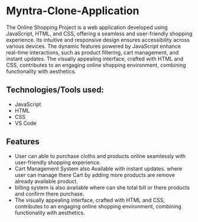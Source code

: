 # Myntra-Clone-Application

The Online Shopping Project is a web application developed using JavaScript, HTML, and CSS, offering a seamless and user-friendly shopping experience. Its intuitive and responsive design ensures accessibility across various devices. The dynamic features powered by JavaScript enhance real-time interactions, such as product filtering, cart management, and instant updates. The visually appealing interface, crafted with HTML and CSS, contributes to an engaging online shopping environment, combining functionality with aesthetics.

## Technologies/Tools used:
- JavaScript
- HTML
- CSS
- VS Code

## Features
- User can able to purchase cloths and products online seamlessly with user-friendly shopping experience.
- Cart Management System also Available with instant updates. where user can manage there Cart by adding more products are remove already available product.
- billing system is also available where can she total bill or there products and confirm there purchase.
- The visually appealing interface, crafted with HTML and CSS, contributes to an engaging online shopping environment, combining functionality with aesthetics.

